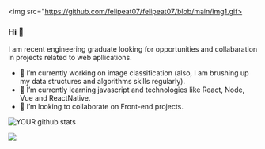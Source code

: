 

<img src="https://github.com/felipeat07/felipeat07/blob/main/img1.gif>

### Hi 👋
I am recent engineering graduate looking for opportunities and collabaration in projects related to web apllications.
- 🔭 I’m currently working on image classification (also, I am brushing up my data structures and algorithms skills regularly).
- 🌱 I’m currently learning javascript and technologies like React, Node, Vue and ReactNative.
- 🤝 I’m looking to collaborate on Front-end projects. 

![YOUR github stats](https://github-readme-stats.vercel.app/api?username=felipeat07)

[<img src="https://img.shields.io/badge/linkedin-%230077B5.svg?&style=for-the-badge&logo=linkedin&logoColor=white" />](https://www.linkedin.com/in/USERNAME/)
